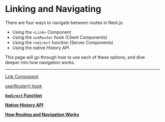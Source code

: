 # Linking and Navigating

There are four ways to navigate between routes in Next.js:

- Using the `<Link>` Component
- Using the `useRouter` hook (Client Components)
- Using the `redirect` function (Server Components)
- Using the native History API

This page will go through how to use each of these options, and dive deeper into how navigation works.

---

[Link Component](Linking%20and%20Navigating%201b2aeacbb2998165b3a6d3f118eefd3c/Link%20Component%201b2aeacbb299810e8371ec2de78ae900.md)

[userRouter() hook](Linking%20and%20Navigating%201b2aeacbb2998165b3a6d3f118eefd3c/userRouter()%20hook%201b2aeacbb29981cb8894ec69730d1d4f.md)

[**`Redirect` Function**](Linking%20and%20Navigating%201b2aeacbb2998165b3a6d3f118eefd3c/Redirect%20Function%201b2aeacbb29981f8bfa4c3212732ecc0.md)

[**Native History API**](Linking%20and%20Navigating%201b2aeacbb2998165b3a6d3f118eefd3c/Native%20History%20API%201b2aeacbb29981a49cf5c258173a2426.md)

[**How Routing and Navigation Works**](Linking%20and%20Navigating%201b2aeacbb2998165b3a6d3f118eefd3c/How%20Routing%20and%20Navigation%20Works%201b2aeacbb2998177b83bc72801c6558e.md)